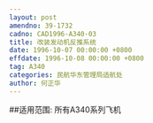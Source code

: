 ```yaml
---
layout: post
amendno: 39-1732
cadno: CAD1996-A340-03
title: 改装发动机反推系统
date: 1996-10-07 00:00:00 +0800
effdate: 1996-10-08 00:00:00 +0800
tag: A340
categories: 民航华东管理局适航处
author: 何正华
---
```


##适用范围:
所有A340系列飞机

